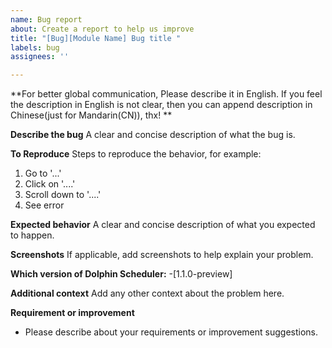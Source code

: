 ```yaml
---
name: Bug report
about: Create a report to help us improve
title: "[Bug][Module Name] Bug title "
labels: bug
assignees: ''

---
```

**For better global communication, Please describe it in English. If you feel the description in English is not clear, then you can append description in Chinese(just for Mandarin(CN)), thx! **

**Describe the bug**
A clear and concise description of what the bug is.

**To Reproduce**
Steps to reproduce the behavior, for example:
1. Go to '...'
2. Click on '....'
3. Scroll down to '....'
4. See error

**Expected behavior**
A clear and concise description of what you expected to happen.

**Screenshots**
If applicable, add screenshots to help explain your problem.


**Which version of Dolphin Scheduler:**
 -[1.1.0-preview]

**Additional context**
Add any other context about the problem here.

**Requirement or improvement**
- Please describe about your requirements or improvement suggestions.
